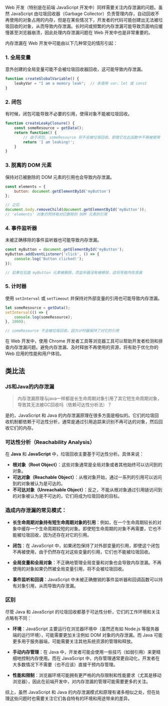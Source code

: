 Web 开发（特别是在前端 JavaScript 开发中）同样需要关注内存泄漏的问题。虽然 JavaScript 由垃圾回收器（Garbage Collector）负责管理内存，自动回收不再使用的对象占用的内存，但是在某些情况下，开发者的代码可能创建出无法被垃圾回收的对象，从而导致内存泄漏。长时间或频繁的内存泄漏可能导致页面响应缓慢甚至浏览器崩溃，因此处理内存泄漏问题在 Web 开发中也是非常重要的。

内存泄漏在 Web 开发中可能由以下几种常见的情形引起：

### 1. 全局变量
意外创建的全局变量可能不会被垃圾回收器回收，这可能导致内存泄漏。
```javascript
function createGlobalVariable() {
    leakyVar = "I am a memory leak";  // 未使用 var、let 或 const
}
```

### 2. 闭包
有时候，闭包可能导致不必要的引用，使得对象不能被垃圾回收。
```javascript
function createLeakyClosure() {
    const someResource = getData();
    return function() {
        // 由于闭包, someResource 将不会被垃圾回收，即使它在此函数中不再被使用
        return 'I am leaking!';
    }
}
```

### 3. 脱离的 DOM 元素
保持对已被删除的 DOM 元素的引用也会导致内存泄漏。
```javascript
const elements = {
    button: document.getElementById('myButton')
};

// 之后
document.body.removeChild(document.getElementById('myButton'));
// 'elements' 对象仍然持有对已删除的 DOM 元素的引用
```

### 4. 事件监听器
未被正确移除的事件监听器也可能导致内存泄漏。
```javascript
const myButton = document.getElementById('myButton');
myButton.addEventListener('click', () => {
    console.log('Button clicked!');
});

// 如果在后面 myButton 元素被删除，而监听器没有被移除，这将导致内存泄漏
```

### 5. 计时器
使用 `setInterval` 或 `setTimeout` 并保持对外部变量的引用也可能导致内存泄漏。
```javascript
let someResource = getData();
setInterval(() => {
    console.log(someResource);
}, 1000);

// someResource 不会被垃圾回收，因为计时器保持了对它的引用
```

在 Web 开发中，使用 Chrome 开发者工具等浏览器工具可以帮助开发者检测和排查内存泄漏问题。避免内存泄漏、及时释放不再使用的资源，将有助于优化你的 Web 应用的性能和用户体验。

## 类比法

### JS和Java的内存泄漏

> 内存泄漏原理与java一样都是长生命周期对象引用了其它短生命周期对象，导致其无法被GC回收吗（依赖可达性分析法）？

是的，JavaScript 和 Java 的内存泄漏原理在很多方面是相似的。它们的垃圾回收机制都依赖于可达性分析，通常是通过引用追踪来识别不再可达的对象，然后回收它们的内存。

### 可达性分析（Reachability Analysis）

在 **Java** 和 **JavaScript** 中，垃圾回收主要基于可达性分析。具体来说：

- **根对象（Root Object）**：这些对象通常是全局对象或者其他始终可以访问到的对象。
- **可达对象（Reachable Object）**：从根对象开始，通过一系列的引用可以访问到的对象被认为是可达的。
- **不可达对象（Unreachable Object）**：反之，不能从根对象通过引用链访问到的对象被认为是不可达的，它们将成为垃圾回收的目标。

### 造成内存泄漏的常见模式：

- **长生命周期对象持有短生命周期对象的引用**：例如，在一个生命周期较长的对象中缓存一个生命周期较短的对象。即使短生命周期的对象不再需要，它也不能被垃圾回收，因为还存在对它的引用。

- **闭包**：在 JavaScript 中，如果闭包保持了对外部变量的引用，即使这个闭包不再被使用，由于仍然存在对这些变量的引用，它们也不能被垃圾回收。

- **全局变量和全局对象**：不正确地管理全局变量和对象也会导致内存泄漏。不再使用的对象如果仍然被全局变量引用，将不会被垃圾回收。

- **事件监听和回调**：JavaScript 中未被正确撤销的事件监听器和回调函数可以持有对象引用，从而导致内存泄漏。

### 区别

尽管 Java 和 JavaScript 的垃圾回收都基于可达性分析，它们的工作环境和关注点略有不同：

- **环境**：JavaScript 主要运行在浏览器环境中（虽然还有如 Node.js 等服务器端的运行环境），可能需要更加关注例如 DOM 对象的内存泄漏。而 Java 可能更多用于服务器端，可能需要关注其他系统资源的管理和释放。

- **手动内存管理**：在 Java 中，开发者可能会使用一些技巧（如弱引用）来更精细地控制内存使用。而在 JavaScript 中，内存管理通常更自动化，开发者在大多数情况下不需要（也不应该）直接干预内存管理。

- **性能和限制**：浏览器环境可能拥有更严格的内存限制和性能要求（尤其是移动浏览器），因此在前端开发中，对内存泄漏的管理可能需要更多的关注。

综上，虽然 JavaScript 和 Java 的内存泄漏模式和原理有诸多相似之处，但在处理这些问题时也需要关注它们各自特有的环境和用途带来的差异。

